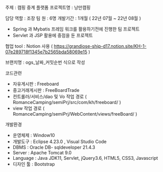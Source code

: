 주제 : 캠핑 중계 플랫폼
프로젝트명 : 낭만캠핑 

담당 역할 : 조장
팀 원 : 6명
개발기간 : 1개월 ( 22년 07월 ~ 22년 08월 )
- Spring 과 Mybatis 프레임 워크를 활용하기전에 진행한 팀 프로젝트
- Servlet 과 JSP 활용에 중점을 둔 프로젝트


협업 tool : Notion 사용 ( https://grandiose-ship-d17.notion.site/KH-1-07e289718f1345e7b2565bda58069e15 )


브랜치명 : ogs_날짜_커밋순번 식으로 작성

코드관련
- 자유게시판 : Freeboard 
- 중고거래게시판 : FreeBoardTrade
- 컨트롤러/서비스/dao 및 Vo 작업 경로 ( RomanceCamping/semiPrj/src/com/kh/freeboard/ )
- view 작업 경로 ( RomanceCamping/semiPrj/WebContent/views/freeBoard/ )


개발환경
- 운영체제 : Window10
- 개발도구 : Eclipse 4.23.0 , Visual Studio Code
- DBMS : Oracle DB- sqldeveloper 21.4.3
- Server : Apache Tomcat 9.0
- Language : Java JDK11, Servlet,  jQuery3.6, HTML5, CSS3, Javascript
- 디자인 툴 : Bootstrap
